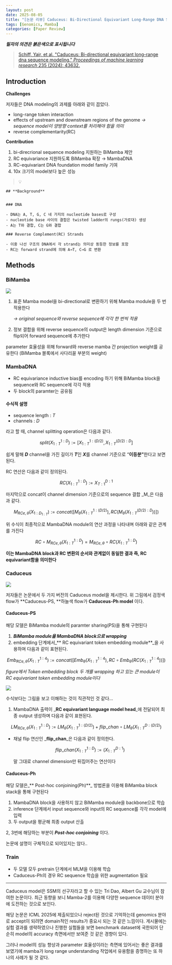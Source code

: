 ```yaml
---
layout: post
date: 2025-08-05
title: "[논문 리뷰] Caduceus: Bi-Directional Equivariant Long-Range DNA Sequence Modeling"
tags: [Genomics, Mamba]
categories: [Paper Review]
---
```


<span class="notion-red">_**필자의 의견은 붉은색으로 표시됩니다**_</span>


> [Schiff, Yair, et al. "Caduceus: Bi-directional equivariant long-range dna sequence modeling." ](https://pmc.ncbi.nlm.nih.gov/articles/PMC12189541/)[_Proceedings of machine learning research_](https://pmc.ncbi.nlm.nih.gov/articles/PMC12189541/)[ 235 (2024): 43632.](https://pmc.ncbi.nlm.nih.gov/articles/PMC12189541/)



## Introduction


**Challenges**


저자들은 DNA modeling의 과제를 아래와 같이 꼽았다.

- long-range token interaction
- effects of upstream and downstream regions of the genome 
_→ sequence model이 양방향 context를 처리해야 함을 의미_
- reverse complementarity(RC)

**Contribution**

1. bi-direcrional sequence modeling 지원하는 BiMamba 제안
1. RC equivariance 지원하도록 BiMamba 확장 → MambaDNA
1. RC-equivariant DNA foundation model family 기여
1. 10x 크기의 model보다 높은 성능

> 💡 


	## **Background**


	### DNA

	- DNA는 A, T, G, C 네 가지의 nucleotide bases로 구성
	- nucleotide base 사이의 결합은 twisted ladder의 rungs(가로대) 생성
	- A는 T와 결합, C는 G와 결합

	### Reverse Complement(RC) Strands

	- 이중 나선 구조의 DNA에서 각 strand는 의미상 동등한 정보를 포함
	- RC는 forward strand에 의해 A→T, C→G 로 변환


## Methods



### BiMamba


![](https://prod-files-secure.s3.us-west-2.amazonaws.com/542b861c-36a8-4051-84e5-8804b6728dba/2c247d59-7815-4980-99f0-8f0d21f445a7/image.png?X-Amz-Algorithm=AWS4-HMAC-SHA256&X-Amz-Content-Sha256=UNSIGNED-PAYLOAD&X-Amz-Credential=ASIAZI2LB466QPTVUZCX%2F20250826%2Fus-west-2%2Fs3%2Faws4_request&X-Amz-Date=20250826T090120Z&X-Amz-Expires=3600&X-Amz-Security-Token=IQoJb3JpZ2luX2VjEBkaCXVzLXdlc3QtMiJGMEQCH232w96F4%2FfGiKmMBIz9C2VKUPIcyRDJejdDDoRqywMCIQD%2BO6OHlHfOBfMnybdHDB3Th8RvOYtT5VspDaA%2FAwIDbCr%2FAwhyEAAaDDYzNzQyMzE4MzgwNSIM8gYOu0l2kLRJ9ZF7KtwDRpA7VTtLGrM3sTBP1F44kxXViO%2FSMzL%2BLy21z4rbFAPDjR2AV7mdaTUS%2BcQ0%2Fxs%2B%2BgiC8DXM760WRX5lAdxqf%2FbbfXTVVp3NT5ClekBdM2nG7ApLVOjTulTq3AgLfC1yn%2BxEjnZn%2BMUH4V9yktc2N4yCbdZ1hMI2kccCMhYpoFQOeaGpd%2By68mdOK72t8hbojLC7hMQVVvhnMrAjGUEliyfsYkj4MH2u8X2P0Q2EBcciwLw2Ykhl%2BRvqS1sKxltFOT8jWy6mKP1VQoZZhwojDw%2F15cc5wH2GeStpkqkvCIgOlp0AhrO%2BYotpHdKVJ%2BjOUOYQVe%2FahT9lrorarkWnLNtmgA4vInE%2BEXYZKdoizmmheu8pkObfkqoKWbpo76z6Sh21qMFaRFWdrriN0VxVY5bJCwLWaXOWd%2FaUjjKncNoGRmGgBvEbs7QHlhQ5wjRpNZw9b4WQT68gHw5JIwIri39DKOQ30iSXfw4FxwsSzYNANj5%2BScXUMkZPgZnVPX%2FEYrpRZhBhBNN9ey%2Fx4sqmDflowQOYgIfpXKF3SZGNpfUcqFfig8xXsKsf3q3%2FzGCvLVBMOIS2onZBEl%2FyVOQJrcnWa9I%2BwLdpb3H7CSNCwhcX9yKAwmwR4%2BqR3w8wveC1xQY6pgFoNqbvzDHkyY5SKImcSDqFs%2FYWjwAjRtlqOxBtcoGo8xw4bvjI7A2DJITK7CPWV3Riy9L%2BibOqMrnDQ6E64RPHWxtIAtXSArnGEygUmiixfKuJtCfZt0NvYeZc4vYuc6cah8sJ6gasxgPLOfnS1FNt8tIBoGBohaPMl2BGFToaELzHkJQf5GFRvxrKrFbhViztGlVQvhbJzT%2BMJkUXEV8YqkFrZkSW&X-Amz-Signature=8ace8d08c69a0ac9fc7e75c9efda8dbf7f946a1be58c357107535b28f3411f2f&X-Amz-SignedHeaders=host&x-amz-checksum-mode=ENABLED&x-id=GetObject)

1. 표준 Mamba model을 bi-directional로 변환하기 위해 Mamba module을 두 번 적용한다

	_→ original sequence와 reverse sequence에 각각 한 번씩 적용_

1. 정보 결합을 위해 reverse sequence의 output은 length dimension 기준으로 flip되어 forward sequence에 추가한다

parameter 효율성을 위해 forward와 reverse mamba 간 projection weight를 공유한다 (BiMamba 블록에서 사다리꼴 부분의 weight)



### MambaDNA

- RC equivariance inductive bias를 encoding 하기 위해 BiMamba block을 sequence와 RC sequence에 각각 적용
- 두 block의 paramter는 공유됨


#### 수식적 설명

- sequence length : _T_
- channels : _D_

라고 할 때,  channel splitting operation은 다음과 같다.


$$
split(X^{1:D}_{1:T}):=[X^{1:(D/2)}_{1:T},X^{(D/2):D}_{1:T}]
$$


<span class="notion-red">쉽게 말해 </span><span class="notion-red">_**D**_</span><span class="notion-red"> channel을 가진 길이가 </span><span class="notion-red">_**T**_</span><span class="notion-red">인 </span><span class="notion-red">_**X**_</span><span class="notion-red">를 channel 기준으로 “</span><span class="notion-red">**이등분”**</span><span class="notion-red">한다고 보면 된다.</span>


RC 연산은 다음과 같이 정의된다.


$$
RC(X^{1:D}_{1:T}):=X^{D:1}_{T:1}
$$


마지막으로 concat이 channel dimension 기준으로의 sequence 결합 _M_은 다음과 같다.


$$
M_{RCe,\theta}(X_{1:D_{1:T}}):=concat([M_{\theta}(X^{1:(D/2)}_{1:T}),RC(M_{\theta}(X^{(D/2):D}_{1:T}))])
$$


위 수식이 최종적으로 MambaDNA module의 연산 과정을 나타내며 아래와 같은 관계를 가진다


$$
RC\circ M_{RCe,\theta}(X^{1:D}_{1:T}) = M_{RCe,\theta} \circ RC(X^{1:D}_{1:T})
$$


**이는 MambaDNA block과 RC 변환의 순서와 관계없이 동일한 결과 즉, RC equivariant함을 의미한다**



### Caduceus


![](https://prod-files-secure.s3.us-west-2.amazonaws.com/542b861c-36a8-4051-84e5-8804b6728dba/f94a60d7-8145-473b-aef9-7c68d3ec604a/image.png?X-Amz-Algorithm=AWS4-HMAC-SHA256&X-Amz-Content-Sha256=UNSIGNED-PAYLOAD&X-Amz-Credential=ASIAZI2LB466QPTVUZCX%2F20250826%2Fus-west-2%2Fs3%2Faws4_request&X-Amz-Date=20250826T090121Z&X-Amz-Expires=3600&X-Amz-Security-Token=IQoJb3JpZ2luX2VjEBkaCXVzLXdlc3QtMiJGMEQCH232w96F4%2FfGiKmMBIz9C2VKUPIcyRDJejdDDoRqywMCIQD%2BO6OHlHfOBfMnybdHDB3Th8RvOYtT5VspDaA%2FAwIDbCr%2FAwhyEAAaDDYzNzQyMzE4MzgwNSIM8gYOu0l2kLRJ9ZF7KtwDRpA7VTtLGrM3sTBP1F44kxXViO%2FSMzL%2BLy21z4rbFAPDjR2AV7mdaTUS%2BcQ0%2Fxs%2B%2BgiC8DXM760WRX5lAdxqf%2FbbfXTVVp3NT5ClekBdM2nG7ApLVOjTulTq3AgLfC1yn%2BxEjnZn%2BMUH4V9yktc2N4yCbdZ1hMI2kccCMhYpoFQOeaGpd%2By68mdOK72t8hbojLC7hMQVVvhnMrAjGUEliyfsYkj4MH2u8X2P0Q2EBcciwLw2Ykhl%2BRvqS1sKxltFOT8jWy6mKP1VQoZZhwojDw%2F15cc5wH2GeStpkqkvCIgOlp0AhrO%2BYotpHdKVJ%2BjOUOYQVe%2FahT9lrorarkWnLNtmgA4vInE%2BEXYZKdoizmmheu8pkObfkqoKWbpo76z6Sh21qMFaRFWdrriN0VxVY5bJCwLWaXOWd%2FaUjjKncNoGRmGgBvEbs7QHlhQ5wjRpNZw9b4WQT68gHw5JIwIri39DKOQ30iSXfw4FxwsSzYNANj5%2BScXUMkZPgZnVPX%2FEYrpRZhBhBNN9ey%2Fx4sqmDflowQOYgIfpXKF3SZGNpfUcqFfig8xXsKsf3q3%2FzGCvLVBMOIS2onZBEl%2FyVOQJrcnWa9I%2BwLdpb3H7CSNCwhcX9yKAwmwR4%2BqR3w8wveC1xQY6pgFoNqbvzDHkyY5SKImcSDqFs%2FYWjwAjRtlqOxBtcoGo8xw4bvjI7A2DJITK7CPWV3Riy9L%2BibOqMrnDQ6E64RPHWxtIAtXSArnGEygUmiixfKuJtCfZt0NvYeZc4vYuc6cah8sJ6gasxgPLOfnS1FNt8tIBoGBohaPMl2BGFToaELzHkJQf5GFRvxrKrFbhViztGlVQvhbJzT%2BMJkUXEV8YqkFrZkSW&X-Amz-Signature=9671444c9bd55026c9e5344dc22a995765c1bc9cc3ea132f795eac6bb8486c5a&X-Amz-SignedHeaders=host&x-amz-checksum-mode=ENABLED&x-id=GetObject)


저자들은 논문에서 두 가지 버전의 Caduceus model을 제시한다. 위 그림에서 검정색 flow가 **Caduceus-PS, **하늘색 flow가 **Caduceus-Ph model** 이다.



#### Caduceus-PS


해당 모델은 BiMamba module의 paramter sharing(PS)을 통해 구현된다

1. _**BiMamba module을 MambaDNA block으로 wrapping**_
1. embedding 단계에서_** RC equivariant token embedding module**_을 사용하며 다음과 같이 표현된다.

$$
Emb_{RCe,\theta}(X^{1:4}_{1:T}):=concat([Emb_{\theta}(X^{1:4}_{1:T}),RC \circ Emb_{\theta}(RC(X^{1:4}_{1:T}))])
$$


_figure에서 Token embedding block 두 개를 wrapping 하고 있는 큰 module이 RC equivariant token embedding module이다_


![](https://prod-files-secure.s3.us-west-2.amazonaws.com/542b861c-36a8-4051-84e5-8804b6728dba/b175e4da-71eb-4e91-8c23-a06dabe673c9/image.png?X-Amz-Algorithm=AWS4-HMAC-SHA256&X-Amz-Content-Sha256=UNSIGNED-PAYLOAD&X-Amz-Credential=ASIAZI2LB466QPTVUZCX%2F20250826%2Fus-west-2%2Fs3%2Faws4_request&X-Amz-Date=20250826T090121Z&X-Amz-Expires=3600&X-Amz-Security-Token=IQoJb3JpZ2luX2VjEBkaCXVzLXdlc3QtMiJGMEQCH232w96F4%2FfGiKmMBIz9C2VKUPIcyRDJejdDDoRqywMCIQD%2BO6OHlHfOBfMnybdHDB3Th8RvOYtT5VspDaA%2FAwIDbCr%2FAwhyEAAaDDYzNzQyMzE4MzgwNSIM8gYOu0l2kLRJ9ZF7KtwDRpA7VTtLGrM3sTBP1F44kxXViO%2FSMzL%2BLy21z4rbFAPDjR2AV7mdaTUS%2BcQ0%2Fxs%2B%2BgiC8DXM760WRX5lAdxqf%2FbbfXTVVp3NT5ClekBdM2nG7ApLVOjTulTq3AgLfC1yn%2BxEjnZn%2BMUH4V9yktc2N4yCbdZ1hMI2kccCMhYpoFQOeaGpd%2By68mdOK72t8hbojLC7hMQVVvhnMrAjGUEliyfsYkj4MH2u8X2P0Q2EBcciwLw2Ykhl%2BRvqS1sKxltFOT8jWy6mKP1VQoZZhwojDw%2F15cc5wH2GeStpkqkvCIgOlp0AhrO%2BYotpHdKVJ%2BjOUOYQVe%2FahT9lrorarkWnLNtmgA4vInE%2BEXYZKdoizmmheu8pkObfkqoKWbpo76z6Sh21qMFaRFWdrriN0VxVY5bJCwLWaXOWd%2FaUjjKncNoGRmGgBvEbs7QHlhQ5wjRpNZw9b4WQT68gHw5JIwIri39DKOQ30iSXfw4FxwsSzYNANj5%2BScXUMkZPgZnVPX%2FEYrpRZhBhBNN9ey%2Fx4sqmDflowQOYgIfpXKF3SZGNpfUcqFfig8xXsKsf3q3%2FzGCvLVBMOIS2onZBEl%2FyVOQJrcnWa9I%2BwLdpb3H7CSNCwhcX9yKAwmwR4%2BqR3w8wveC1xQY6pgFoNqbvzDHkyY5SKImcSDqFs%2FYWjwAjRtlqOxBtcoGo8xw4bvjI7A2DJITK7CPWV3Riy9L%2BibOqMrnDQ6E64RPHWxtIAtXSArnGEygUmiixfKuJtCfZt0NvYeZc4vYuc6cah8sJ6gasxgPLOfnS1FNt8tIBoGBohaPMl2BGFToaELzHkJQf5GFRvxrKrFbhViztGlVQvhbJzT%2BMJkUXEV8YqkFrZkSW&X-Amz-Signature=b5242070c2f0ae90e2dab27238af3ec75a582bca50efd1bd0b2aacb1b0727571&X-Amz-SignedHeaders=host&x-amz-checksum-mode=ENABLED&x-id=GetObject)


<span class="notion-red">수식보다는 그림을 보고 이해하는 것이 직관적인 것 같다…</span>

1. MambaDNA 출력이 _**RC equivariant language model head**_에 전달되어 최종 output 생성하며 다음과 같이 표현된다.

$$
LM_{RCe,\theta}(X^{1:D}_{1:T}):= LM_{\theta}(X^{1:(D/2)}_{1:T})+flip\_chan\circ LM_{\theta}(X^{D:(D/2)}_{1:T})
$$

- 채널 flip 연산인 _**flip\_chan**_은 다음과 같이 정의한다.

	$$
	flip\_chan(X^{1:D}_{1:T}):=(X^{D:1}_{1:T})
	$$


	말 그대로 channel dimension만 뒤집어주는 연산이다



#### Caduceus-Ph


해당 모델은_** Post-hoc conjoining(Ph)**_ 방법론을 이용해 BiMamba block stack을 통해 구현된다

1. MambaDNA block을 사용하지 않고 BiMamba module을 backbone으로 학습
1. inference 단계에서 input sequence와 input의 RC sequence를 각각 model에 입력
1. 두 output을 평균해 최종 output 산출

2, 3번에 해당하는 부분이 _**Post-hoc conjoining**_ 이다.


<span class="notion-red">논문에 설명이 구체적으로 되어있지는 않다..</span>



### Train

- 두 모델 모두 pretrain 단계에서 MLM을 이용해 학습
- Caduceus-Ph의 경우 RC sequence 학습을 위한 augmentation 필요

---


<span class="notion-red">Caduceus model은 SSM의 선구자라고 할 수 있는 Tri Dao, Albert Gu 교수님이 참여한 논문이다. 최근 동향을 보니 Mamba-2를 이용해 다양한 sequence 데이터 분야에 도전하는 것으로 보인다.</span>


<span class="notion-red">해당 논문은 ICML 2025에 제출되었으나 reject된 것으로 기억하는데 genomics 분야로 accept이 되려면 domain적인 results가 중요시 되는 것 같은 느낌이다. 게시물에는 실험 결과를 생략하였으나 진행한 실험들을 보면 benchmark dataset에 국한되어 단순히 model의 accuracy 측면에서만 보여준 것 같은 경향이 있다.</span>


<span class="notion-red">그러나 model의 성능 향상과 parameter 효율성이라는 측면에 있어서는 좋은 결과를 보였기에 mamba가 long range understanding 작업에서 유용함을 증명하는 또 하나의 사례가 될 것 같다.</span>


